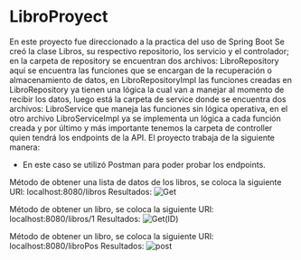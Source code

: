 ﻿# LibroProyect
 En este proyecto fue direccionado a la practica del uso de Spring Boot
 Se creó la clase Libros, su respectivo repositorio, los servicio y el controlador;
 en la carpeta de repository se encuentran dos archivos: LibroRepository aquí se encuentra las funciones que se encargan de la recuperación o almacenamiento de datos, en LibroRepositoryImpl las funciones creadas en LibroRepository ya tienen una lógica la cual van a manejar al momento de recibir los datos, luego está la carpeta de service donde se encuentra dos archivos: LibroService que maneja las funciones sin lógica operativa, en el otro archivo LibroServiceImpl ya se implementa un lógica a cada función creada y por último y más importante tenemos la carpeta de controller quien tendrá los endpoints de la API.
 El proyecto trabaja de la siguiente manera:
 * En este caso se utilizó Postman para poder probar los endpoints.

 Método de obtener una lista de datos de los libros, se coloca la siguiente URl: localhost:8080/libros
Resultados:
![Get](https://github.com/GeraldineBenites/LibroProyect/assets/155474861/2587bf2f-5658-4b9a-ba69-2fb8657a9d6b)

Método de obtener un libro, se coloca la siguiente URl: localhost:8080/libros/1 
Resultados:
![Get(ID)](https://github.com/GeraldineBenites/LibroProyect/assets/155474861/20a3b3b2-bda7-4b12-aca3-a4ab1c1ea667)

Método de obtener un libro, se coloca la siguiente URl: localhost:8080/libroPos
Resultados:
![post](https://github.com/GeraldineBenites/LibroProyect/assets/155474861/fd7b1031-8c63-4288-b906-7bc216401d03)

